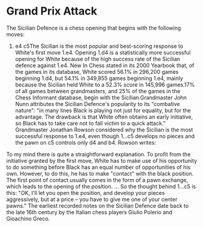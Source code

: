 # Grand Prix Attack

The Sicilian Defence is a chess opening that begins with the following moves:

1. e4 c5The Sicilian is the most popular and best-scoring response to White's first move 1.e4. Opening 1.d4 is a statistically more successful opening for White because of the high success rate of the Sicilian defence against 1.e4. New In Chess stated in its 2000 Yearbook that, of the games in its database, White scored 56.1% in 296,200 games beginning 1.d4, but 54.1% in 349,855 games beginning 1.e4, mainly because the Sicilian held White to a 52.3% score in 145,996 games.17% of all games between grandmasters, and 25% of the games in the Chess Informant database, begin with the Sicilian.Grandmaster John Nunn attributes the Sicilian Defence's popularity to its "combative nature": "in many lines Black is playing not just for equality, but for the advantage. The drawback is that White often obtains an early initiative, so Black has to take care not to fall victim to a quick attack." Grandmaster Jonathan Rowson considered why the Sicilian is the most successful response to 1.e4, even though 1...c5 develops no pieces and the pawn on c5 controls only d4 and b4. Rowson writes:

To my mind there is quite a straightforward explanation. To profit from the initiative granted by the first move, White has to make use of his opportunity to do something before Black has an equal number of opportunities of his own. However, to do this, he has to make "contact" with the black position. The first point of contact usually comes in the form of a pawn exchange, which leads to the opening of the position. ... So the thought behind 1...c5 is this: "OK, I'll let you open the position, and develop your pieces aggressively, but at a price – you have to give me one of your center pawns."
The earliest recorded notes on the Sicilian Defence date back to the late 16th century by the Italian chess players Giulio Polerio and Gioachino Greco.

